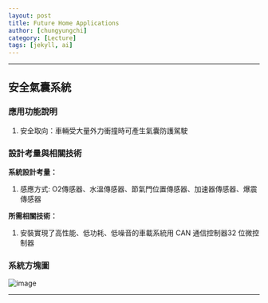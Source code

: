 ```yaml
---
layout: post
title: Future Home Applications
author: [chungyungchi]
category: [Lecture]
tags: [jekyll, ai]
---
```




---
## 安全氣囊系統
### 應用功能說明
1. 安全取向：車輛受大量外力衝撞時可產生氣囊防護駕駛

### 設計考量與相關技術
**系統設計考量：**<br>
1. 感應方式: O2傳感器、水溫傳感器、節氣門位置傳感器、加速器傳感器、爆震傳感器

**所需相關技術：**
1. 安裝實現了高性能、低功耗、低噪音的車載系統用 CAN 通信控制器32 位微控制器

### 系統方塊圖
![image]("https://github.com/chungyungchi/MCU-project/blob/main/images/at701-lq8hk.png?raw=true")

---
